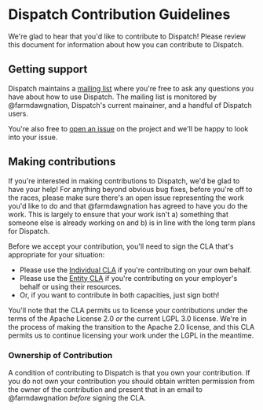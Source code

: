 # Dispatch Contribution Guidelines

We're glad to hear that you'd like to contribute to Dispatch! Please review
this document for information about how you can contribute to Dispatch.

## Getting support

Dispatch maintains a [mailing
list](https://groups.google.com/forum/?fromgroups#!forum/dispatch-scala)
where you're free to ask any questions you have about how to use Dispatch.
The mailing list is monitored by @farmdawgnation, Dispatch's current
mainainer, and a handful of Dispatch users.

You're also free to [open an issue](https://github.com/dispatch/reboot/issues)
on the project and we'll be happy to look into your issue.

## Making contributions

If you're interested in making contributions to Dispatch, we'd be glad to have your help! For
anything beyond obvious bug fixes, before you're off to the races, please make sure there's an open
issue representing the work you'd like to do and that @farmdawgnation has agreed to have you do the
work. This is largely to ensure that your work isn't a) something that someone else is already
working on and b) is in line with the long term plans for Dispatch.

Before we accept your contribution, you'll need to sign the CLA that's appropriate for your
situation:

* Please use the [Individual CLA](https://github.com/dispatch/reboot/blob/master/cla/individual-cla.md)
  if you're contributing on your own behalf.
* Please use the [Entity CLA](https://github.com/dispatch/reboot/blob/master/cla/entity-cla.md)
  if you're contributing on your employer's behalf or using their resources.
* Or, if you want to contribute in both capacities, just sign both!

You'll note that the CLA permits us to license your contributions under the terms of the Apache
License 2.0 _or_ the current LGPL 3.0 license. We're in the process of making the transition to
the Apache 2.0 license, and this CLA permits us to continue licensing your work under the LGPL in
the meantime.

### Ownership of Contribution

A condition of contributing to Dispatch is that you own your contribution. If you do not own your
contribution you should obtain written permission from the owner of the contribution and present
that in an email to @farmdawgnation _before_ signing the CLA.
